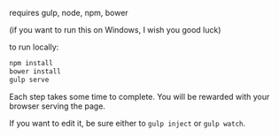 requires gulp, node, npm, bower

(if you want to run this on Windows, I wish you good luck)

to run locally:

```bash
npm install
bower install
gulp serve
```

Each step takes some time to complete.  You will be rewarded with your browser serving the page.

If you want to edit it, be sure either to ```gulp inject``` or ```gulp watch```.
